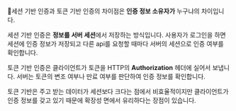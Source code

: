 세션 기반 인증과 토큰 기반 인증의 차이점은 **인증 정보 소유자가** 누구냐의 차이입니다.

세션 기반 인증은 **정보를 서버 세션**에서 저장하는 방식입니다. 사용자가 로그인을 하면 세션에 인증 정보가 저장되고 다른 api를 요청할 때마다 서버의 세션으로 인증 여부를 확인합니다.

토큰 기반 인증은 클라이언트가 토큰을 HTTP의 **Authorization** 헤더에 실어서 보냅니다. 서버는 토큰의 변조 여부나 만료 여부를 판단하여 인증 정보를 확인합니다.

토큰 기반은 주고 받는 데이터가 세션보다 크다는 점에서 비효율적이지만 클라이언트가 인증 정보를 갖고 있기 때문에 확장성 면에서 유리하다는 장점이 있습니다.